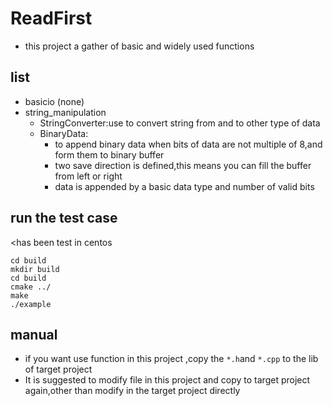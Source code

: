 # ReadFirst

- this project a gather of basic and widely used functions

## list
- basicio (none)
- string_manipulation
  - StringConverter:use to convert string from and to other type of data
  - BinaryData:
    - to append binary data when bits of data are not multiple of 8,and form them to binary buffer
    - two save direction is defined,this means you can fill the buffer from left or right
    - data is appended by a basic data type and number of valid bits



## run the test case
<has been test in centos

```
cd build
mkdir build
cd build
cmake ../
make
./example
```

## manual
- if you want use function in this project ,copy the `*.h`and `*.cpp` to the lib of target project
- It is suggested to modify file in this project and copy to target project again,other than modify in the target project directly

